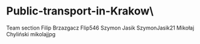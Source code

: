 # Public-transport-in-Krakow\
Team section
Filip Brzazgacz Flip546
Szymon Jasik SzymonJasik21
Mikołaj Chyliński mikolajjpg

